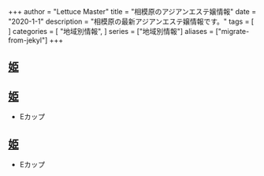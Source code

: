 +++
author = "Lettuce Master"
title = "相模原のアジアンエステ嬢情報"
date = "2020-1-1"
description = "相模原の最新アジアンエステ嬢情報です。"
tags = [
]
categories = [
    "地域別情報",
]
series = ["地域別情報"]
aliases = ["migrate-from-jekyl"]
+++

## [姫](http://hi-msg.com/hime/)
## [姫](http://hi-msg.com/hime/)
- Eカップ
## [姫](http://hi-msg.com/hime/)
- Eカップ
